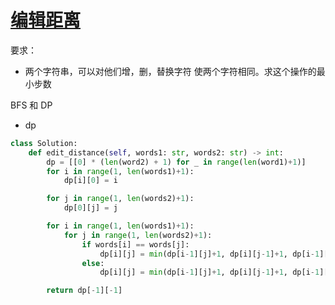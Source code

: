 # [编辑距离](https://leetcode-cn.com/problems/edit-distance/)

要求：

* 两个字符串，可以对他们增，删，替换字符 使两个字符相同。求这个操作的最小步数

BFS 和 DP

* dp
```python
class Solution:
    def edit_distance(self, words1: str, words2: str) -> int:
        dp = [[0] * (len(word2) + 1) for _ in range(len(word1)+1)]
        for i in range(1, len(words1)+1):
            dp[i][0] = i

        for j in range(1, len(words2)+1):
            dp[0][j] = j

        for i in range(1, len(words1)+1):
            for j in range(1, len(words2)+1):
                if words[i] == words[j]:
                    dp[i][j] = min(dp[i-1][j]+1, dp[i][j-1]+1, dp[i-1][j-1])
                else:
                    dp[i][j] = min(dp[i-1][j]+1, dp[i][j-1]+1, dp[i-1][j-1]+1)

        return dp[-1][-1]

```
